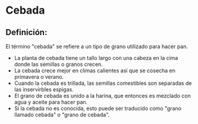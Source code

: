 # Cebada

## Definición: 

El término "cebada" se refiere a un tipo de grano utilizado para hacer pan.

* La planta de cebada tiene un tallo largo con una cabeza en la cima donde las semillas o granos crecen.
* La cebada crece mejor en climas calientes así que se cosecha en primavera o verano.
* Cuando la cebada es trillada, las semillas comestibles son separadas de las inservirbles espigas.
* El grano de cebada es unido a la harina, que entonces es mezclado con agua y aceite para hacer pan.
* Si la cebada no es conocida, esto puede ser traducido como "grano llamado cebada" o "grano de cebada".

